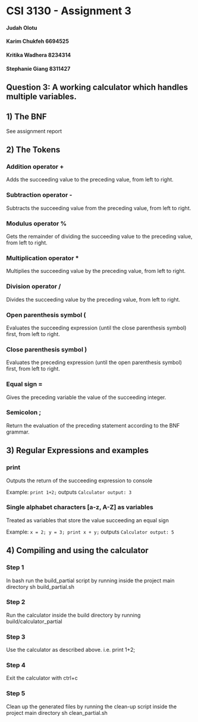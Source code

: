 # CSI 3130 - Assignment 3
#### Judah Olotu
#### Karim Chukfeh 6694525
#### Kritika Wadhera 8234314
#### Stephanie Giang 8311427

## Question 3: A working calculator which handles multiple variables.


## 1) The BNF
See assignment report

## 2) The Tokens
### Addition operator  +
Adds the succeeding value to the preceding value, from left to right.


### Subtraction operator  -
Subtracts the succeeding value from the preceding value, from left to right.


### Modulus operator  %
Gets the remainder of dividing the succeeding value to the preceding value, from left to right.


### Multiplication operator  *
Multiplies the succeeding value by the preceding value, from left to right.


### Division operator  /
Divides the succeeding value by the preceding value, from left to right.


### Open parenthesis symbol (
Evaluates the succeeding expression (until the close parenthesis symbol) first, from left to right.


### Close parenthesis symbol )
Evaluates the preceding expression (until the open parenthesis symbol) first, from left to right.


### Equal sign =
Gives the preceding variable the value of the succeeding integer.


### Semicolon ;
Return the evaluation of the preceding statement according to the BNF grammar.

## 3) Regular Expressions and examples

### print
Outputs the return of the succeeding expression to console

Example:
`print 1+2;`
outputs
`Calculator output: 3`


### Single alphabet characters [a-z, A-Z] as variables
Treated as variables that store the value succeeding an equal sign

Example:
`x = 2;
y = 3;
print x + y;`
outputs
`Calculator output: 5`

## 4) Compiling and using the calculator
### Step 1
In bash run the build_partial script by running inside the project main directory
  sh build_partial.sh

### Step 2
Run the calculator inside the build directory by running
   build/calculator_partial

### Step 3
Use the calculator as described above. i.e.
     print 1+2;

### Step 4
Exit the calculator with
     ctrl+c

### Step 5
Clean up the generated files by running the clean-up script inside the project main directory
     sh clean_partial.sh
